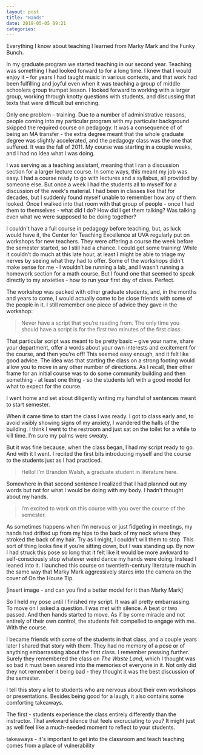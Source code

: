```yaml
---
layout: post
title: "Hands"
date: 2019-05-05 09:21
categories: 
---
```

Everything I know about teaching I learned from Marky Mark and the Funky Bunch.

In my graduate program we started teaching in our second year. Teaching was something I had looked forward to for a long time. I knew that I would enjoy it – for years I had taught music in various contexts, and that work had been fulfilling and joyful even when it was teaching a group of middle schoolers group trumpet lesson. I looked forward to working with a larger group, working through knotty questions with students, and discussing that texts that were difficult but enriching.  

Only one problem – training. Due to a number of administrative reasons, people coming into my particular program with my particular background skipped the required course on pedagogy. It was a consequence of of being an MA transfer - the extra degree meant that the whole graduate degree was slightly accelerated, and the pedagogy class was the one that suffered. It was the fall of 2011. My course was starting in a couple weeks, and I had no idea what I was doing.

I was serving as a teaching assistant, meaning that I ran a discussion section for a larger lecture course. In some ways, this meant my job was easy. I had a course ready to go with lectures and a syllabus, all provided by someone else. But once a week I had the students all to myself for a discussion of the week's material. I had been in classes like that for decades, but I suddenly found myself unable to remember how any of them looked. Once I walked into that room with that group of people - once I had them to themselves - what did I do? How did I get them talking? Was talking even what we were supposed to be doing together? 

I couldn't have a full course in pedagogy before teaching, but, as luck would have it, the Center for Teaching Excellence at UVA regularly put on workshops for new teachers. They were offering a course the week before the semester started, so I still had a chance. I could get some training! While it couldn’t do much at this late hour, at least I might be able to triage my nerves by seeing what they had to offer. Some of the workshops didn't make sense for me - I wouldn’t be running a lab, and I wasn’t running a homework section for a math course. But I found one that seemed to speak directly to my anxieties - how to run your first day of class. Perfect.

The workshop was packed with other graduate students, and, in the months and years to come, I would actually come to be close friends with some of the people in it. I still remember one piece of advice they gave in the workshop:

> Never have a script that you’re reading from. The only time you should have a script is for the first two minutes of the first class.

That particular script was meant to be pretty basic – give your name, share your department, offer a words about your own interests and excitement for the course, and then you’re off! This seemed easy enough, and it felt like good advice. The idea was that starting the class on a strong footing would allow you to move in any other number of directions. As I recall, their other frame for an initial course was to do some community building and then something - at least one thing - so the students left with a good model for what to expect for the course. 

I went home and set about diligently writing my handful of sentences meant to start semester.

When it came time to start the class I was ready. I got to class early and, to avoid visibly showing signs of my anxiety, I wandered the halls of the building. I think I went to the restroom and just sat on the toilet for a while to kill time. I’m sure my palms were sweaty.

But it was fine because, when the class began, I had my script ready to go. And with it I went. I recited the first bits introducing myself and the course to the students just as I had practiced.

> Hello! I’m Brandon Walsh, a graduate student in literature here.

Somewhere in that second sentence I realized that I had planned out my words but not for what I would be doing with my body. I hadn’t thought about my hands.

> I’m excited to work on this course with you over the course of the semester.

As sometimes happens when I’m nervous or just fidgeting in meetings, my hands had drifted up from my hips to the back of my neck where they stroked the back of my hair. Try as I might, I couldn’t will them to stop. This sort of thing looks fine if you’re sitting down, but I was standing up. By now I had struck this pose so long that it felt like it would be more awkward to self-consciously stop whatever weird dance my hands were doing. Instead I leaned into it. I launched this course on twentieth-century literature much in the same way that Marky Mark aggressively stares into the camera on the cover of On the House Tip. 

[insert image - and can you find a better model for it than Marky Mark]

So I held my pose until I finished my script. It was all pretty embarrassing. To move on I asked a question. I was met with silence. A beat or two passed. And then hands started to move. As if by some miracle and not entirely of their own control, the students felt compelled to engage with me. With the course.

I became friends with some of the students in that class, and a couple years later I shared that story with them. They had no memory of a pose or of anything embarrassing about the first class. I remember pressing further. Surely they remembered the class on _The Waste Land_, which I thought was so bad it must been seared into the memories of everyone in it. Not only did they not remember it being bad - they thought it was the best discussion of the semester.

I tell this story a lot to students who are nervous about their own workshops or presentations. Besides being good for a laugh, it also contains some comforting takeaways. 

The first - students experience the class entirely differently than the instructor. That awkward silence that feels excruciating to you? It might just as well feel like a much-needed moment to reflect to your students. 


takeaways - 
it's important to get into the classroom and teach
teaching comes from a place of vulnerability
